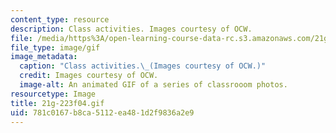 ```yaml
---
content_type: resource
description: Class activities. Images courtesy of OCW.
file: /media/https%3A/open-learning-course-data-rc.s3.amazonaws.com/21g-223-listening-speaking-and-pronunciation-fall-2004/781c0167b8ca5112ea481d2f9836a2e9_21g-223f04.gif
file_type: image/gif
image_metadata:
  caption: "Class activities.\_(Images courtesy of OCW.)"
  credit: Images courtesy of OCW.
  image-alt: An animated GIF of a series of classrooom photos.
resourcetype: Image
title: 21g-223f04.gif
uid: 781c0167-b8ca-5112-ea48-1d2f9836a2e9
---
```

